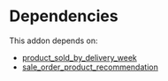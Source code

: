 # Dependencies

This addon depends on:

- [product_sold_by_delivery_week](https://github.com/bringout/oca-technical)
- [sale_order_product_recommendation](https://github.com/bringout/oca-workflow-process)
